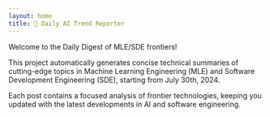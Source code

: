 ```yaml
---
layout: home
title: 🌟 Daily AI Trend Reporter
---
```


Welcome to the Daily Digest of MLE/SDE frontiers!

This project automatically generates concise technical summaries of cutting-edge topics in Machine Learning Engineering (MLE) and Software Development Engineering (SDE), starting from July 30th, 2024.

Each post contains a focused analysis of frontier technologies, keeping you updated with the latest developments in AI and software engineering.
